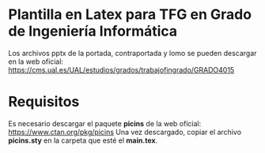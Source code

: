 # Plantilla en Latex para TFG en Grado de Ingeniería Informática

Los archivos pptx de la portada, contraportada y lomo se pueden descargar en la web oficial: https://cms.ual.es/UAL/estudios/grados/trabajofingrado/GRADO4015

# Requisitos
Es necesario descargar el paquete **picins** de la web oficial: https://www.ctan.org/pkg/picins
Una vez descargado, copiar el archivo **picins.sty** en la carpeta que esté el **main.tex**.
